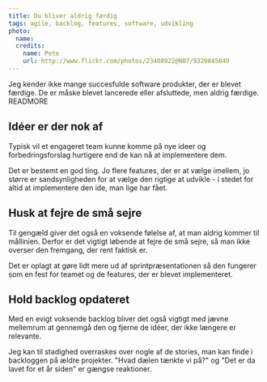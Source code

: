 ```yaml
---
title: Du bliver aldrig færdig
tags: agile, backlog, features, software, udvikling
photo:
  name: 
  credits:
    name: Pete
    url: http://www.flickr.com/photos/23408922@N07/9320845849
---
```

Jeg kender ikke mange succesfulde software produkter, der er blevet færdige. De er måske blevet lancerede eller afsluttede, men aldrig færdige.
READMORE

## Idéer er der nok af

Typisk vil et engageret team kunne komme på nye ideer og forbedringsforslag hurtigere end de kan nå at implementere dem.

Det er bestemt en god ting. Jo flere features, der er at vælge imellem, jo større er sandsynligheden for at vælge den rigtige at udvikle - i stedet for altid at implementere den ide, man lige har fået.

## Husk at fejre de små sejre

Til gengæld giver det også en voksende følelse af, at man aldrig kommer til mållinien. Derfor er det vigtigt løbende at fejre de små sejre, så man ikke overser den fremgang, der rent faktisk er.

Det er oplagt at gøre lidt mere ud af sprintpræsentationen så den fungerer som en fest for teamet og de features, der er blevet implementeret.

## Hold backlog opdateret

Med en evigt voksende backlog bliver det også vigtigt med jævne mellemrum at gennemgå den og fjerne de idéer, der ikke længere er relevante.

Jeg kan til stadighed overraskes over nogle af de stories, man kan finde i backloggen på ældre projekter. "Hvad dælen tænkte vi på?" og "Det er da lavet for et år siden" er gængse reaktioner.
